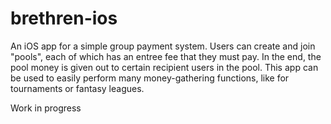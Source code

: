 # brethren-ios
An iOS app for a simple group payment system. Users can create and join "pools", each of which has an entree fee that they must pay. In the end, the pool money is given out to certain recipient users in the pool. This app can be used to easily perform many money-gathering functions, like for tournaments or fantasy leagues.

Work in progress
